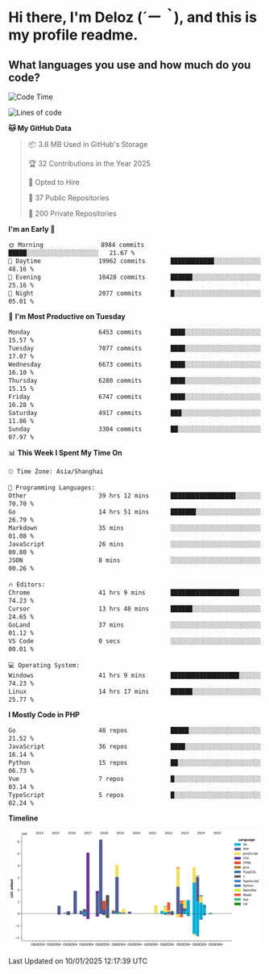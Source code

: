 # **Hi there, I'm Deloz (*´ー｀*), and this is my profile readme.**

## **What languages you use and how much do you code?**

<!--START_SECTION:waka-->
![Code Time](http://img.shields.io/badge/Code%20Time-5%2C477%20hrs%2036%20mins-blue)

![Lines of code](https://img.shields.io/badge/From%20Hello%20World%20I%27ve%20Written-43.7%20million%20lines%20of%20code-blue)

**🐱 My GitHub Data** 

> 📦 3.8 MB Used in GitHub's Storage 
 > 
> 🏆 32 Contributions in the Year 2025
 > 
> 💼 Opted to Hire
 > 
> 📜 37 Public Repositories 
 > 
> 🔑 200 Private Repositories 
 > 
**I'm an Early 🐤** 

```text
🌞 Morning                8984 commits        █████░░░░░░░░░░░░░░░░░░░░   21.67 % 
🌆 Daytime                19962 commits       ████████████░░░░░░░░░░░░░   48.16 % 
🌃 Evening                10428 commits       ██████░░░░░░░░░░░░░░░░░░░   25.16 % 
🌙 Night                  2077 commits        █░░░░░░░░░░░░░░░░░░░░░░░░   05.01 % 
```
📅 **I'm Most Productive on Tuesday** 

```text
Monday                   6453 commits        ████░░░░░░░░░░░░░░░░░░░░░   15.57 % 
Tuesday                  7077 commits        ████░░░░░░░░░░░░░░░░░░░░░   17.07 % 
Wednesday                6673 commits        ████░░░░░░░░░░░░░░░░░░░░░   16.10 % 
Thursday                 6280 commits        ████░░░░░░░░░░░░░░░░░░░░░   15.15 % 
Friday                   6747 commits        ████░░░░░░░░░░░░░░░░░░░░░   16.28 % 
Saturday                 4917 commits        ███░░░░░░░░░░░░░░░░░░░░░░   11.86 % 
Sunday                   3304 commits        ██░░░░░░░░░░░░░░░░░░░░░░░   07.97 % 
```


📊 **This Week I Spent My Time On** 

```text
🕑︎ Time Zone: Asia/Shanghai

💬 Programming Languages: 
Other                    39 hrs 12 mins      ██████████████████░░░░░░░   70.70 % 
Go                       14 hrs 51 mins      ███████░░░░░░░░░░░░░░░░░░   26.79 % 
Markdown                 35 mins             ░░░░░░░░░░░░░░░░░░░░░░░░░   01.08 % 
JavaScript               26 mins             ░░░░░░░░░░░░░░░░░░░░░░░░░   00.80 % 
JSON                     8 mins              ░░░░░░░░░░░░░░░░░░░░░░░░░   00.26 % 

🔥 Editors: 
Chrome                   41 hrs 9 mins       ███████████████████░░░░░░   74.23 % 
Cursor                   13 hrs 40 mins      ██████░░░░░░░░░░░░░░░░░░░   24.65 % 
GoLand                   37 mins             ░░░░░░░░░░░░░░░░░░░░░░░░░   01.12 % 
VS Code                  0 secs              ░░░░░░░░░░░░░░░░░░░░░░░░░   00.01 % 

💻 Operating System: 
Windows                  41 hrs 9 mins       ███████████████████░░░░░░   74.23 % 
Linux                    14 hrs 17 mins      ██████░░░░░░░░░░░░░░░░░░░   25.77 % 
```

**I Mostly Code in PHP** 

```text
Go                       48 repos            █████░░░░░░░░░░░░░░░░░░░░   21.52 % 
JavaScript               36 repos            ████░░░░░░░░░░░░░░░░░░░░░   16.14 % 
Python                   15 repos            ██░░░░░░░░░░░░░░░░░░░░░░░   06.73 % 
Vue                      7 repos             █░░░░░░░░░░░░░░░░░░░░░░░░   03.14 % 
TypeScript               5 repos             █░░░░░░░░░░░░░░░░░░░░░░░░   02.24 % 
```



**Timeline**

![Lines of Code chart](https://raw.githubusercontent.com/deloz/deloz/main/assets/bar_graph.png)


 Last Updated on 10/01/2025 12:17:39 UTC
<!--END_SECTION:waka-->

